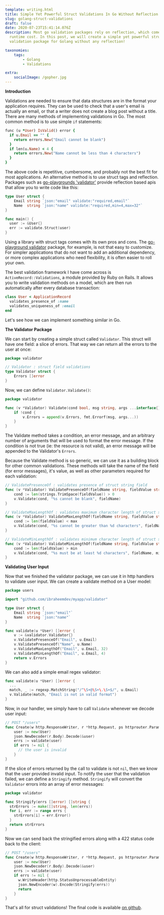 ```yaml
---
template: writing.html
title: Simple Yet Powerful Struct Validations In Go Without Reflection!
slug: golang-struct-validations
draft: false
date: 2020-07-23T15:41:14.076Z
description: Most go validation packages rely on reflection, which comes with a
  runtime cost. In this post, we will create a simple yet powerful struct
  validation package for Golang without any reflection!

taxonomies:
    tags:
        - Golang
        - Validations

extra:
    socialImage: /gopher.jpg
---
```

**Introduction**

Validations are needed to ensure that data structures are in the format your application requires. They can be used to check that a user's email is actually an email, or that a writer does not create a blog post without a title. There are many methods of implementing validations in Go. The most common method is to use simple `if` statements:

```ruby
func (u *User) IsValid() error {
  if u.Email == "" {
    return errors.New("Email cannot be blank")
  }
  if len(u.Name) < 4 {
    return errors.New("Name cannot be less than 4 characters")
  }
}
```

The above code is repetitive, cumbersome, and probably not the best fit for most applications. An alternative method is to use struct tags and reflection. Packages such as [go-playgrounds 'validator'](https://github.com/go-playground/validator) provide reflection based apis that allow you to write code like this:

```go
type User struct {
    Email string `json:"email" validate:"required,email"`
    Name  string `json:"name" validate:"required,min=4,max=32"`
}

func main() {
  user := &User{}
  err := validate.Struct(user)
}
```

Using a library with struct tags comes with its own pros and cons. The [go-playground validator](https://github.com/go-playground/validator) package, for example, is not that easy to customize. For simpler applications that do not want to add an additional dependency, or more complex applications who need flexibility, it is often easier to roll your own.

The best validation framework I have come across is `ActiveRecord::Validations`, a module provided by Ruby on Rails. It allows you to write validation methods on a model, which are then run automatically after every database transaction:

```ruby
class User < ApplicationRecord
  validates_presence_of :name
  validates_uniqueness_of :email
end
```

Let's see how we can implement something similar in Go.

**The Validator Package**

We can start by creating a simple struct called `Validator`. This struct will have one field: a slice of errors. That way we can return all the errors to the user at once:

```go
package validator

// Validator : struct field validations
type Validator struct {
	Errors []error
}
```

Now, we can define `Validator.Validate()`:

```go
package validator

func (v *Validator) Validate(cond bool, msg string, args ...interface{}) {
	if !cond {
		v.Errors = append(v.Errors, fmt.Errorf(msg, args...))
	}
}
```

The Validate method takes a condition, an error message, and an arbitrary number of arguments that will be used to format the error message. If the condition is not true (ie: the resource is not valid), an error message will be appended to the Validator's `Errors`.

Because the Validate method is so generic, we can use it as a building block for other common validations. These methods will take the name of the field (for error messages), it's value, as well as other parameters required for each validation:

```go
// ValidatePresenceOf : validates presence of struct string field
func (v *Validator) ValidatePresenceOf(fieldName string, fieldValue string) {
	cond := len(strings.TrimSpace(fieldValue)) > 0
	v.Validate(cond, "%s cannot be blank", fieldName)
}

// ValidateMaxLengthOf : validates maximum character length of struct string field
func (v *Validator) ValidateMaxLengthOf(fieldName string, fieldValue string, max int) {
    cond := len(fieldValue) < max
    v.Validate(cond, "%s cannot be greater than %d characters", fieldName, max)
}

// ValidateMinLengthOf : validates minimum character length of struct string field
func (v *Validator) ValidateMinLengthOf(fieldName string, fieldValue string, min int) {
    cond := len(fieldValue) > min
    v.Validate(cond, "%s must be at least %d characters", fieldName, min)
}
```

**Validating User Input**

Now that we finished the validator package, we can use it in http handlers to validate user input. We can create a validate method on a User model:

```go
package users

import "github.com/ibraheemdev/myapp/validator"

type User struct {
    Email string `json:"email"`
    Name  string `json:"name"`
}

func validate(u *User) []error {
	v := &validator.Validator{}
	v.ValidatePresenceOf("Email", u.Email)
    v.ValidatePresenceOf("Name", u.Name)
    v.ValidateMaxLengthOf("Email", u.Email, 32)
    v.ValidateMinLengthOf("Email", u.Email, 4)
	return v.Errors
}
```

We can also add a simple email regex validator:

```go
func validate(u *User) []error {
  ...
  match, _ := regexp.MatchString("/^\S+@\S+\.\S+$/", u.Email)
  v.Validate(match, "Email is not in valid format")
}
```

Now, in our handler, we simply have to call `Validate` whenever we decode user input:

```go
// POST "/users"
func Create(w http.ResponseWriter, r *http.Request, ps httprouter.Params) {
    user := new(User)
    json.NewDecoder(r.Body).Decode(&user)
    errs := validate(user)
    if errs != nil {
      // the user is invalid
    }
}
```

If the slice of errors returned by the call to validate is not `nil`, then we know that the user provided invalid input. To notify the user that the validation failed, we can define a `Stringify` method. `Stringify` will convert the `Validator` errors into an array of error messages:

```go
package validator

func Stringify(errs []error) []string {
  strErrors := make([]string, len(errs))
  for i, err := range errs {
    strErrors[i] = err.Error()
  }
  return strErrors
}
```

Now we can send back the stringified errors along with a 422 status code back to the client:
```go
// POST "/users"
func Create(w http.ResponseWriter, r *http.Request, ps httprouter.Params) {
    user := new(User)
    json.NewDecoder(r.Body).Decode(&user)
    errs := validate(user)
    if errs != nil {
      w.WriteHeader(http.StatusUnprocessableEntity)
      json.NewEncoder(w).Encode(Stringify(errs))
      return
    }
}
```
That's all for struct validations! The final code is available [on github](https://gist.github.com/ibraheemdev/0f583cebf34f06c882085282d3aabf6b).
